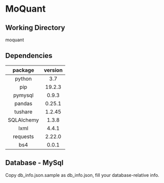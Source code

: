 # MoQuant

## Working Directory
moquant

## Dependencies
package|version
|:----:|:----:|
|python|3.7|
|pip|19.2.3|
|pymysql|0.9.3|
|pandas|0.25.1|
|tushare|1.2.45|
|SQLAlchemy|1.3.8|
|lxml|4.4.1|
|requests|2.22.0|
|bs4|0.0.1|


## Database - MySql
Copy db_info.json.sample as db_info.json, fill your database-relative info. 